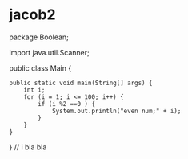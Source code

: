# jacob2
package Boolean;

import java.util.Scanner;

public class Main {

    public static void main(String[] args) {
        int i;
        for (i = 1; i <= 100; i++) {
            if (i %2 ==0 ) {
                System.out.println("even num;" + i);
            }
        }
    }
}
// i bla bla
